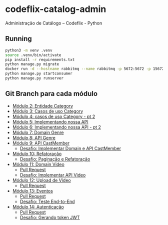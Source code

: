 # codeflix-catalog-admin
Administração de Catálogo – Codeflix - Python

## Running

```bash
python3 -m venv .venv
source .venv/bin/activate
pip install -r requirements.txt
python manage.py migrate
docker run -d --hostname rabbitmq --name rabbitmq -p 5672:5672 -p 15672:15672 rabbitmq:3-management
python manage.py startconsumer
python manage.py runserver
```

## Git Branch para cada módulo
- [Módulo 2: Entidade Category](https://github.com/gcrsaldanha/codeflix-catalog-admin/tree/modulo-2-category)
- [Módulo 3: Casos de uso Category](https://github.com/gcrsaldanha/codeflix-catalog-admin/tree/modulo-3-category-use-cases)
- [Módulo 4: casos de uso Category - pt 2](https://github.com/gcrsaldanha/codeflix-catalog-admin/tree/modulo-4-category-use-cases-part-2)
- [Módulo 5: Implementando nossa API](https://github.com/gcrsaldanha/codeflix-catalog-admin/tree/modulo-5-django-api)
- [Módulo 6: Implementando nossa API - pt 2](https://github.com/gcrsaldanha/codeflix-catalog-admin/tree/modulo-6-django-api-parte-2)
- [Módulo 7: Domain Genre](https://github.com/gcrsaldanha/codeflix-catalog-admin/tree/modulo-7-genre-domain)
- [Módulo 8: API Genre](https://github.com/gcrsaldanha/codeflix-catalog-admin/tree/modulo-8-genre-api)
- [Módulo 9: API CastMember](https://github.com/gcrsaldanha/codeflix-catalog-admin/tree/modulo-9-cast-member)
    - [Desafio: Implementar Domain e API CastMember](https://github.com/gcrsaldanha/codeflix-catalog-admin/blob/main/referencias/Desafio%3A%20API%20CastMember.md)
- [Módulo 10: Refatoração](https://github.com/gcrsaldanha/codeflix-catalog-admin/tree/modulo-10-refatoracao)
    - [Desafio: Paginação e Refatoração](https://github.com/gcrsaldanha/codeflix-catalog-admin/blob/main/referencias/Desafio%3A%20Pagina%C3%A7%C3%A3o%20e%20Refatora%C3%A7%C3%A3o.md)
- [Módulo 11: Domain Video](https://github.com/gcrsaldanha/codeflix-catalog-admin/tree/modulo-11-domain-video-completo)
  - [Pull Request](https://github.com/gcrsaldanha/codeflix-catalog-admin/pull/9)
  - [Desafio: Implementar API Video](https://github.com/gcrsaldanha/codeflix-catalog-admin/blob/main/referencias/Desafio%3A%20API%20para%20cria%C3%A7%C3%A3o%20de%20v%C3%ADdeo%20sem%20m%C3%ADdia.md)
- [Módulo 12: Upload de Vídeo](https://github.com/gcrsaldanha/codeflix-catalog-admin/tree/modulo-12-upload-de-video)
  - [Pull Request](https://github.com/gcrsaldanha/codeflix-catalog-admin/pull/11)
- [Módulo 13: Eventos](https://github.com/gcrsaldanha/codeflix-catalog-admin/tree/modulo-13-domain-events)
  - [Pull Request](https://github.com/gcrsaldanha/codeflix-catalog-admin/tree/modulo-13-domain-events)
  - [Desafio: Teste End-to-End](./referencias/Desafio:%20Teste%20end-to-end%20para%20eventos.md)
- [Módulo 14: Autenticação](https://github.com/gcrsaldanha/codeflix-catalog-admin/tree/modulo-14-keycloak)
  - [Pull Request](https://github.com/gcrsaldanha/codeflix-catalog-admin/pull/14)
  - [Desafio: Gerando token JWT](./referencias/Desafio:%20Gerando%20token%20JWT.md)
